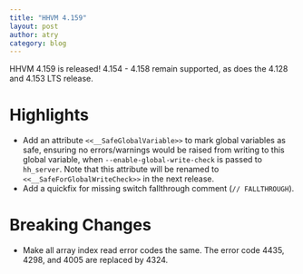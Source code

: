 ```yaml
---
title: "HHVM 4.159"
layout: post
author: atry
category: blog
---
```


HHVM 4.159 is released! 4.154 -
4.158 remain supported, as does the 4.128 and 4.153 LTS release.

# Highlights

- Add an attribute `<<__SafeGlobalVariable>>` to mark global variables as safe,
  ensuring no errors/warnings would be raised from writing to this global
  variable, when `--enable-global-write-check` is passed to `hh_server`. Note
  that this attribute will be renamed to `<<__SafeForGlobalWriteCheck>>` in the
  next release.
- Add a quickfix for missing switch fallthrough comment (`// FALLTHROUGH`).

# Breaking Changes

- Make all array index read error codes the same. The error code 4435, 4298, and
  4005 are replaced by 4324.
